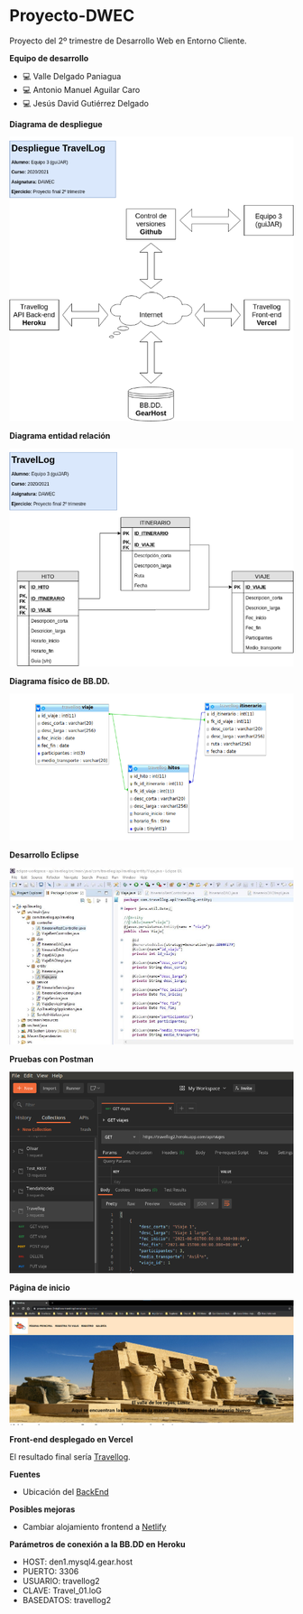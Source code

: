 # Proyecto-DWEC
Proyecto del 2º trimestre de Desarrollo Web en Entorno Cliente.

**Equipo de desarrollo**
- :computer: Valle Delgado Paniagua
- :computer: Antonio Manuel Aguilar Caro
- :computer: Jesús David Gutiérrez Delgado

**Diagrama de despliegue**

![Diagrama despliegue](/img/Despliegue2.png "Diagrama de despliegue")

**Diagrama entidad relación**

![Diagrama E/R](/img/TravelLog.png "Diagrama E/R")

**Diagrama físico de BB.DD.**

![Diagrama BB.DD.](/img/TravelLogMySql.png "Modelo físico")

**Desarrollo Eclipse**

![Desarrollo Eclipse](/img/Eclipse.png "Eclipse")

**Pruebas con Postman**

![Tests con Postman](/img/TestPostman.png "Pruebas")

**Página de inicio**

![Página de inicio](/img/Index.png "Index")

**Front-end desplegado en Vercel**

El resultado final sería [Travellog][Travellog].

[Travellog]: https://proyecto-dwec-3mkq6iovw-travel-log1.vercel.app/
[Netlify]: https://www.netlify.com/
[BackEnd]: https://github.com/antonio-aguilar/Proyecto-DWEC/tree/main/apiTravellog

**Fuentes**
- Ubicación del [BackEnd][Backend]

**Posibles mejoras**

- Cambiar alojamiento frontend a [Netlify][Netlify]

**Parámetros de conexión a la BB.DD en Heroku**

- HOST: den1.mysql4.gear.host
- PUERTO: 3306
- USUARIO: travellog2
- CLAVE: Travel_01.loG
- BASEDATOS: travellog2



